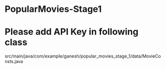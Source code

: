 # PopularMovies-Stage1
# Please add API Key in following class
src/main/java/com/example/ganesh/popular_movies_stage_1/data/MovieConsts.java

